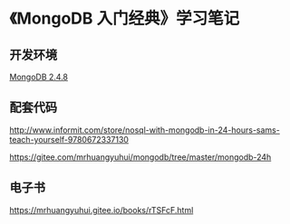 # 《MongoDB 入门经典》学习笔记

## 开发环境

[MongoDB 2.4.8](http://downloads.mongodb.org/osx/mongodb-osx-x86_64-2.4.8.tgz)

## 配套代码

<http://www.informit.com/store/nosql-with-mongodb-in-24-hours-sams-teach-yourself-9780672337130>

<https://gitee.com/mrhuangyuhui/mongodb/tree/master/mongodb-24h>

## 电子书

<https://mrhuangyuhui.gitee.io/books/rTSFcF.html>